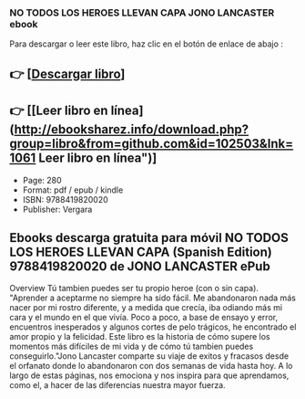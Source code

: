 ### NO TODOS LOS HEROES LLEVAN CAPA JONO LANCASTER ebook

Para descargar o leer este libro, haz clic en el botón de enlace de abajo :

## 👉  [**[Descargar libro](http://ebooksharez.info/download.php?group=libro&from=github.com&id=102503&lnk=1061 "Descargar libro")**]

## 👉  [**[Leer libro en línea](http://ebooksharez.info/download.php?group=libro&from=github.com&id=102503&lnk=1061 Leer libro en línea")**]




* Page: 280
* Format: pdf / epub / kindle
* ISBN: 9788419820020
* Publisher: Vergara

## Ebooks descarga gratuita para móvil NO TODOS LOS HEROES LLEVAN CAPA (Spanish Edition) 9788419820020 de JONO LANCASTER ePub

Overview
Tú tambien puedes ser tu propio heroe (con o sin capa). &quot;Aprender a aceptarme no siempre ha sido fácil. Me abandonaron nada más nacer por mi rostro diferente, y a medida que crecía, iba odiando más mi cara y el mundo en el que vivía. Poco a poco, a base de ensayo y error, encuentros inesperados y algunos cortes de pelo trágicos, he encontrado el amor propio y la felicidad. Este libro es la historia de cómo supere los momentos más difíciles de mi vida y de cómo tú tambien puedes conseguirlo.&quot;Jono Lancaster comparte su viaje de exitos y fracasos desde el orfanato donde lo abandonaron con dos semanas de vida hasta hoy. A lo largo de estas páginas, nos emociona y nos inspira para que aprendamos, como el, a hacer de las diferencias nuestra mayor fuerza.



